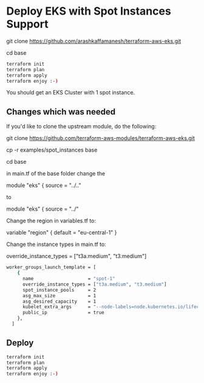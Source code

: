 # Deploy EKS with Spot Instances Support

git clone https://github.com/arashkaffamanesh/terraform-aws-eks.git

cd base

```bash
terraform init
terraform plan
terraform apply
terraform enjoy :-)
```

You should get an EKS Cluster with 1 spot instance.

## Changes which was needed

If you'd like to clone the upstream module, do the following:

git clone https://github.com/terraform-aws-modules/terraform-aws-eks.git

cp -r examples/spot_instances base

cd base

in main.tf of the base folder change the

module "eks" {
  source       = "../.."

to

module "eks" {
  source       = "../"

Change the region in variables.tf to:

variable "region" {
  default = "eu-central-1"
}

Change the instance types in main.tf to:

override_instance_types = ["t3a.medium", "t3.medium"]

```bash
worker_groups_launch_template = [
    {
      name                    = "spot-1"
      override_instance_types = ["t3a.medium", "t3.medium"]
      spot_instance_pools     = 2
      asg_max_size            = 1
      asg_desired_capacity    = 1
      kubelet_extra_args      = "--node-labels=node.kubernetes.io/lifecycle=spot"
      public_ip               = true
    },
  ]
```

## Deploy

```bash
terraform init
terraform plan
terraform apply
terraform enjoy :-)
```
